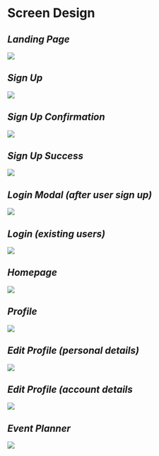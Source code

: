 # Screen Design

## *Landing Page*
![](/ScreenDesign/landing_page.png)

## *Sign Up*
![](/ScreenDesign/sign_up_form.png)

## *Sign Up Confirmation*
![](/ScreenDesign/sign_up_confirmation.png)

## *Sign Up Success*
![](/ScreenDesign/sign_up_success.png)

## *Login Modal (after user sign up)*
![](/ScreenDesign/login_after_signup.png)

## *Login (existing users)*
![](/ScreenDesign/login.png)

## *Homepage*
![](/ScreenDesign/Homepage.png)

## *Profile*
![](/ScreenDesign/profile.png)

## *Edit Profile (personal details)*
![](/ScreenDesign/edit_profile_personal.png)

## *Edit Profile (account details*
![](/ScreenDesign/edit_profile_account.png)

## *Event Planner*
![](/ScreenDesign/event_planner.png)